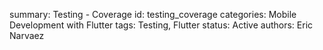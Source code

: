 summary: Testing - Coverage
id: testing_coverage
categories: Mobile Development with Flutter
tags: Testing, Flutter
status:  Active
authors: Eric Narvaez
